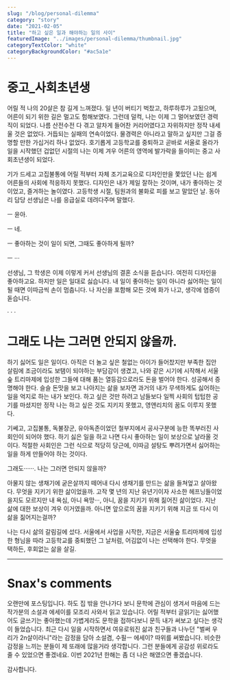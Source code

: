 ```yaml
---
slug: "/blog/personal-dilemma"
category: "story"
date: "2021-02-05"
title: "하고 싶은 일과 해야하는 일의 사이"
featuredImage: "../images/personal-dilemma/thumbnail.jpg"
categoryTextColor: "white"
categoryBackgroundColor: "#ac5a1e"
---
```


# 중고\_사회초년생

어릴 적 나의 20살은 참 길게 느껴졌다. 일 년이 버티기 벅찼고, 하루하루가 고됬으며, 어른이 되기 위한 길은 멀고도 험해보였다. 그런데 덜컥, 나는 이제 그 멀어보였던 경력직이 되었다. 나름 산전수전 다 겪고 알차게 들어찬 커리어였다고 자위하지만 정작 내세울 것은 없었다. 거듭되는 실패의 연속이었다. 물경력은 아니라고 말하고 싶지만 그걸 증명할 만한 가십거리 하나 없었다. 호기롭게 고등학교를 중퇴하고 곧바로 서울로 올라가 일을 시작했던 겁없던 시절의 나는 이제 겨우 어른의 영역에 발가락을 들이미는 중고 사회초년생이 되었다.

기가 드세고 고집불통에 어릴 적부터 자체 조기교육으로 디자인만을 쫓았던 나는 쉽게 어른들의 사회에 적응하지 못했다. 디자인은 내가 제일 잘하는 것이며, 내가 좋아하는 것이었고, 즐겨하는 놀이였다. 고등학생 시절, 팀원과의 불화로 피를 보고 말았던 날. 동아리 담당 선생님은 나를 응급실로 데려다주며 말했다.

ㅡ 윤아.

ㅡ 네.

ㅡ 좋아하는 것이 일이 되면, 그때도 좋아하게 될까?

ㅡ ···

선생님, 그 학생은 이제 이렇게 커서 선생님의 결혼 소식을 듣습니다. 여전히 디자인을 좋아하고요. 하지만 일은 일대로 싫습니다. 내 일이 좋아하는 일이 아니라 싫어하는 일이 될 때면 이따금씩 손이 멈춥니다. 나 자신을 포함해 모든 것에 화가 나고, 생각에 염증이 돋습니다.

· · ·

# 그래도 나는 그러면 안되지 않을까.

하기 싫어도 일은 일이다. 아직은 더 놀고 싶은 철없는 아이가 들어찼지만 부족한 집안 살림에 조금이라도 보탬이 되야하는 부담감이 생겼고, 나와 같은 시기에 시작해서 서울숲 트리마제에 입성한 그들에 대해 품는 열등감으로라도 돈을 벌어야 한다. 성공해서 증명해야 한다. 슬슬 돈맛을 보고 나아지는 삶을 보자면 과거의 내가 무색하게도 싫어하는 일을 억지로 하는 내가 보인다. 하고 싶은 것만 하려고 남들보다 일찍 사회의 텁텁한 공기를 마셨지만 정작 나는 하고 싶은 것도 지키지 못했고, 영앤리치의 꿈도 이루지 못했다.

기쎄고, 고집불통, 독불장군, 유아독존이었던 철부지에서 공사구분에 능한 똑부러진 사회인이 되어야 했다. 하기 싫은 일을 하고 나면 다시 좋아하는 일이 보상으로 날라올 것이다. 적절한 사회인은 그런 식으로 적당히 당근에, 이따금 설탕도 뿌려가면서 싫어하는 일을 하게 만들어야 하는 것이다.

그래도······. 나는 그러면 안되지 않을까?

아물지 않는 생채기에 굳은살까지 떼어내 다시 생채기를 만드는 삶을 들쳐엎고 살아왔다. 무엇을 지키기 위한 삶이었을까. 고작 몇 년의 지난 유년기이자 사소한 헤프닝들이었을지도 모르지만 내 욕심, 아니 욕망···, 아니, 꿈을 지키기 위해 짊어진 삶이었다. 지난 삶에 대한 보상이 겨우 이거였을까. 아니면 앞으로의 꿈을 지키기 위해 지금 또 다시 이 삶을 짊어지는걸까?

나는 다시 삶의 갈림길에 섰다. 서울에서 사업을 시작한, 지금은 서울숲 트리마제에 입성한 형님을 따라 고등학교를 중퇴했던 그 날처럼, 어김없이 나는 선택해야 한다. 무엇을 택하든, 후회없는 삶을 살길.

---

# Snax's comments

오랜만에 포스팅입니다. 하도 집 밖을 안나가다 보니 문학에 관심이 생겨서 마음에 드는 작가분의 소설과 에세이를 모조리 사와서 읽고 있습니다. 어릴 적부터 글읽기는 싫어했어도 글쓰기는 좋아했는데 가볍게라도 문학을 접하다보니 문득 내가 써보고 싶다는 생각이 들었습니다. 최근 다시 일을 시작하면서 여유로워진 삶과 친구들과 나누던 "벌써 우리가 2n살이라니"라는 감정을 담아 소설겸, 수필ㅡ 에세이? 따위를 써봤습니다. 비슷한 감정을 느끼는 분들이 제 또래에 많을거라 생각합니다. 그런 분들에게 공감성 위로라도 줄 수 있었으면 좋겠네요. 이번 2021년 한해는 좀 더 나은 해였으면 좋겠습니다.

감사합니다.
